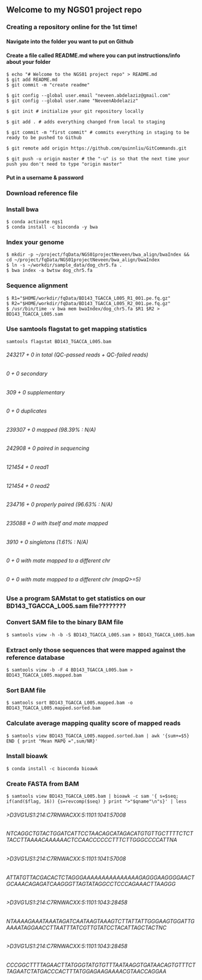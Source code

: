 ## Welcome to my NGS01 project repo

### Creating a repository online for the 1st time!
#### Navigate into the folder you want to put on Github
#### Create a file called README.md where you can put instructions/info about your folder

```
$ echo "# Welcome to the NGS01 project repo" > README.md
$ git add README.md 
$ git commit -m "create readme"
```
```
$ git config --global user.email "neveen.abdelaziz@gmail.com"
$ git config --global user.name "NeveenAbdelaziz"
```
```
$ git init # initialize your git repository locally
```
```
$ git add . # adds everything changed from local to staging
```
```
$ git commit -m "first commit" # commits everything in staging to be ready to be pushed to Github
```
```
$ git remote add origin https://github.com/quinnliu/GitCommands.git
```
```
$ git push -u origin master # the "-u" is so that the next time your push you don't need to type "origin master"
```

#### Put in a username & password

### Download reference file

### Install bwa

```
$ conda activate ngs1
$ conda install -c bioconda -y bwa
```

### Index your genome

```
$ mkdir -p ~/project/fqData/NGS01projectNeveen/bwa_align/bwaIndex && cd ~/project/fqData/NGS01projectNeveen/bwa_align/bwaIndex
$ ln -s ~/workdir/sample_data/dog_chr5.fa .
$ bwa index -a bwtsw dog_chr5.fa
```

### Sequence alignment

```
$ R1="$HOME/workdir/fqData/BD143_TGACCA_L005_R1_001.pe.fq.gz"
$ R2="$HOME/workdir/fqData/BD143_TGACCA_L005_R2_001.pe.fq.gz"
$ /usr/bin/time -v bwa mem bwaIndex/dog_chr5.fa $R1 $R2 > BD143_TGACCA_L005.sam
```

### Use samtools flagstat to get mapping statistics

```
samtools flagstat BD143_TGACCA_L005.bam
```
###### 243217 + 0 in total (QC-passed reads + QC-failed reads)
###### 0 + 0 secondary
###### 309 + 0 supplementary
###### 0 + 0 duplicates
###### 239307 + 0 mapped (98.39% : N/A)
###### 242908 + 0 paired in sequencing
###### 121454 + 0 read1
###### 121454 + 0 read2
###### 234716 + 0 properly paired (96.63% : N/A)
###### 235088 + 0 with itself and mate mapped
###### 3910 + 0 singletons (1.61% : N/A)
###### 0 + 0 with mate mapped to a different chr
###### 0 + 0 with mate mapped to a different chr (mapQ>=5)

### Use a program SAMstat to get statistics on our BD143_TGACCA_L005.sam file????????


### Convert SAM file to the binary BAM file

```
$ samtools view -h -b -S BD143_TGACCA_L005.sam > BD143_TGACCA_L005.bam
```

### Extract only those sequences that were mapped against the reference database

```
$ samtools view -b -F 4 BD143_TGACCA_L005.bam > BD143_TGACCA_L005.mapped.bam
```

### Sort BAM file

```
$ samtools sort BD143_TGACCA_L005.mapped.bam -o BD143_TGACCA_L005.mapped.sorted.bam
```

### Calculate average mapping quality score of mapped reads

```
$ samtools view BD143_TGACCA_L005.mapped.sorted.bam | awk '{sum+=$5} END { print "Mean MAPQ =",sum/NR}'
 ```
 
### Install bioawk

```
$ conda install -c bioconda bioawk
```

### Create FASTA from BAM

```
$ samtools view BD143_TGACCA_L005.bam | bioawk -c sam '{ s=$seq; if(and($flag, 16)) {s=revcomp($seq) } print ">"$qname"\n"s}' | less
```
###### >D3VG1JS1:214:C7RNWACXX:5:1101:1041:57008
###### NTCAGGCTGTACTGGATCATTCCTAACAGCATAGACATGTGTTGCTTTTCTCTTACCTTAAAACAAAAAACTCCAACCCCCCTTTCTTGGGCCCCATTNA
###### >D3VG1JS1:214:C7RNWACXX:5:1101:1041:57008
###### ATTATGTTACGACACTCTAGGGAAAAAAAAAAAAAAAGAGGGAAGGGGAACTGCAAACAGAGATCAAGGGTTAGTATAGGCCTCCCAGAAACTTAAGGG
###### >D3VG1JS1:214:C7RNWACXX:5:1101:1043:28458
###### NTAAAAGAAATAAATAGATCAATAAGTAAAGTCTTATTATTGGGAAGTGGATTGAAAATAGGAACCTTAATTTATCGTTGTATCCTACATTAGCTACTNC
###### >D3VG1JS1:214:C7RNWACXX:5:1101:1043:28458
###### CCCGGCTTTTAGAACTTATGGGTATGTGTTTAATAAGGTGATAACAGTGTTTCTTAGAATCTATGACCCACTTTATGGAGAAGAAAACGTAACCAGGAA
